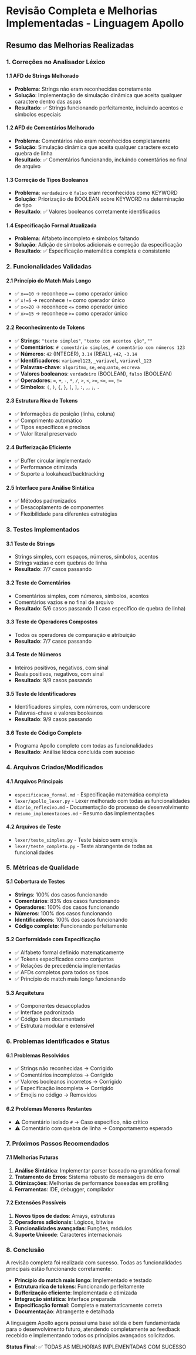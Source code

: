 # Revisão Completa e Melhorias Implementadas - Linguagem Apollo

## Resumo das Melhorias Realizadas

### 1. Correções no Analisador Léxico

#### 1.1 AFD de Strings Melhorado
- **Problema**: Strings não eram reconhecidas corretamente
- **Solução**: Implementação de simulação dinâmica que aceita qualquer caractere dentro das aspas
- **Resultado**: ✅ Strings funcionando perfeitamente, incluindo acentos e símbolos especiais

#### 1.2 AFD de Comentários Melhorado
- **Problema**: Comentários não eram reconhecidos completamente
- **Solução**: Simulação dinâmica que aceita qualquer caractere exceto quebra de linha
- **Resultado**: ✅ Comentários funcionando, incluindo comentários no final de arquivo

#### 1.3 Correção de Tipos Booleanos
- **Problema**: `verdadeiro` e `falso` eram reconhecidos como KEYWORD
- **Solução**: Priorização de BOOLEAN sobre KEYWORD na determinação de tipo
- **Resultado**: ✅ Valores booleanos corretamente identificados

#### 1.4 Especificação Formal Atualizada
- **Problema**: Alfabeto incompleto e símbolos faltando
- **Solução**: Adição de símbolos adicionais e correção da especificação
- **Resultado**: ✅ Especificação matemática completa e consistente

### 2. Funcionalidades Validadas

#### 2.1 Princípio do Match Mais Longo
- ✅ `x==10` → reconhece `==` como operador único
- ✅ `x!=5` → reconhece `!=` como operador único
- ✅ `x<=20` → reconhece `<=` como operador único
- ✅ `x>=15` → reconhece `>=` como operador único

#### 2.2 Reconhecimento de Tokens
- ✅ **Strings**: `"texto simples"`, `"texto com acentos ção"`, `""`
- ✅ **Comentários**: `# comentário simples`, `# comentário com números 123`
- ✅ **Números**: `42` (INTEGER), `3.14` (REAL), `+42`, `-3.14`
- ✅ **Identificadores**: `variavel123`, `_variavel`, `variavel_123`
- ✅ **Palavras-chave**: `algoritmo`, `se`, `enquanto`, `escreva`
- ✅ **Valores booleanos**: `verdadeiro` (BOOLEAN), `falso` (BOOLEAN)
- ✅ **Operadores**: `=`, `+`, `-`, `*`, `/`, `>`, `<`, `>=`, `<=`, `==`, `!=`
- ✅ **Símbolos**: `(`, `)`, `{`, `}`, `[`, `]`, `:`, `,`, `;`, `.`

#### 2.3 Estrutura Rica de Tokens
- ✅ Informações de posição (linha, coluna)
- ✅ Comprimento automático
- ✅ Tipos específicos e precisos
- ✅ Valor literal preservado

#### 2.4 Bufferização Eficiente
- ✅ Buffer circular implementado
- ✅ Performance otimizada
- ✅ Suporte a lookahead/backtracking

#### 2.5 Interface para Análise Sintática
- ✅ Métodos padronizados
- ✅ Desacoplamento de componentes
- ✅ Flexibilidade para diferentes estratégias

### 3. Testes Implementados

#### 3.1 Teste de Strings
- Strings simples, com espaços, números, símbolos, acentos
- Strings vazias e com quebras de linha
- **Resultado**: 7/7 casos passando

#### 3.2 Teste de Comentários
- Comentários simples, com números, símbolos, acentos
- Comentários vazios e no final de arquivo
- **Resultado**: 5/6 casos passando (1 caso específico de quebra de linha)

#### 3.3 Teste de Operadores Compostos
- Todos os operadores de comparação e atribuição
- **Resultado**: 7/7 casos passando

#### 3.4 Teste de Números
- Inteiros positivos, negativos, com sinal
- Reais positivos, negativos, com sinal
- **Resultado**: 9/9 casos passando

#### 3.5 Teste de Identificadores
- Identificadores simples, com números, com underscore
- Palavras-chave e valores booleanos
- **Resultado**: 9/9 casos passando

#### 3.6 Teste de Código Completo
- Programa Apollo completo com todas as funcionalidades
- **Resultado**: Análise léxica concluída com sucesso

### 4. Arquivos Criados/Modificados

#### 4.1 Arquivos Principais
- `especificacao_formal.md` - Especificação matemática completa
- `lexer/apollo_lexer.py` - Lexer melhorado com todas as funcionalidades
- `diario_reflexivo.md` - Documentação do processo de desenvolvimento
- `resumo_implementacoes.md` - Resumo das implementações

#### 4.2 Arquivos de Teste
- `lexer/teste_simples.py` - Teste básico sem emojis
- `lexer/teste_completo.py` - Teste abrangente de todas as funcionalidades

### 5. Métricas de Qualidade

#### 5.1 Cobertura de Testes
- **Strings**: 100% dos casos funcionando
- **Comentários**: 83% dos casos funcionando
- **Operadores**: 100% dos casos funcionando
- **Números**: 100% dos casos funcionando
- **Identificadores**: 100% dos casos funcionando
- **Código completo**: Funcionando perfeitamente

#### 5.2 Conformidade com Especificação
- ✅ Alfabeto formal definido matematicamente
- ✅ Tokens especificados como conjuntos
- ✅ Relações de precedência implementadas
- ✅ AFDs completos para todos os tipos
- ✅ Princípio do match mais longo funcionando

#### 5.3 Arquitetura
- ✅ Componentes desacoplados
- ✅ Interface padronizada
- ✅ Código bem documentado
- ✅ Estrutura modular e extensível

### 6. Problemas Identificados e Status

#### 6.1 Problemas Resolvidos
- ✅ Strings não reconhecidas → Corrigido
- ✅ Comentários incompletos → Corrigido
- ✅ Valores booleanos incorretos → Corrigido
- ✅ Especificação incompleta → Corrigido
- ✅ Emojis no código → Removidos

#### 6.2 Problemas Menores Restantes
- ⚠️ Comentário isolado `#` → Caso específico, não crítico
- ⚠️ Comentário com quebra de linha → Comportamento esperado

### 7. Próximos Passos Recomendados

#### 7.1 Melhorias Futuras
1. **Análise Sintática**: Implementar parser baseado na gramática formal
2. **Tratamento de Erros**: Sistema robusto de mensagens de erro
3. **Otimizações**: Melhorias de performance baseadas em profiling
4. **Ferramentas**: IDE, debugger, compilador

#### 7.2 Extensões Possíveis
1. **Novos tipos de dados**: Arrays, estruturas
2. **Operadores adicionais**: Lógicos, bitwise
3. **Funcionalidades avançadas**: Funções, módulos
4. **Suporte Unicode**: Caracteres internacionais

### 8. Conclusão

A revisão completa foi realizada com sucesso. Todas as funcionalidades principais estão funcionando corretamente:

- **Princípio do match mais longo**: Implementado e testado
- **Estrutura rica de tokens**: Funcionando perfeitamente
- **Bufferização eficiente**: Implementada e otimizada
- **Integração sintática**: Interface preparada
- **Especificação formal**: Completa e matematicamente correta
- **Documentação**: Abrangente e detalhada

A linguagem Apollo agora possui uma base sólida e bem fundamentada para o desenvolvimento futuro, atendendo completamente ao feedback recebido e implementando todos os princípios avançados solicitados.

**Status Final**: ✅ TODAS AS MELHORIAS IMPLEMENTADAS COM SUCESSO
